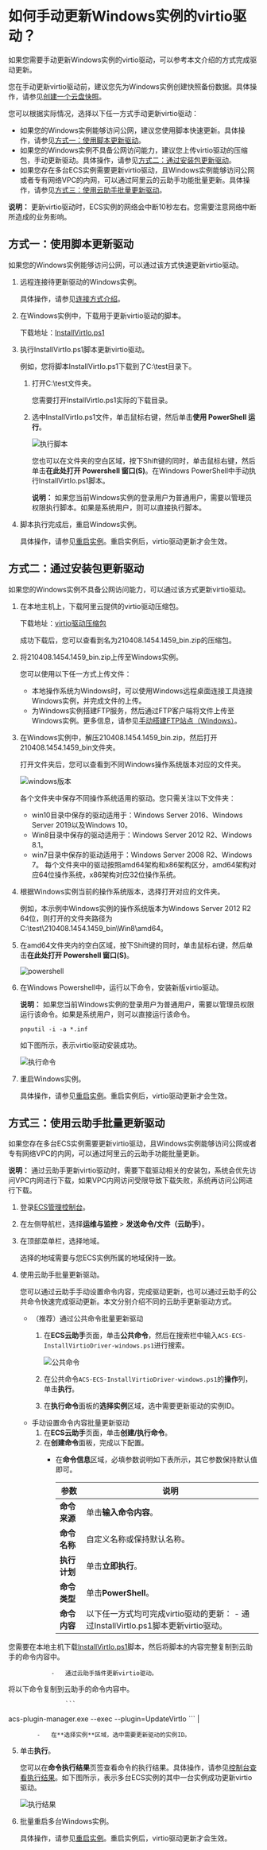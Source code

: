 # 如何手动更新Windows实例的virtio驱动？

如果您需要手动更新Windows实例的virtio驱动，可以参考本文介绍的方式完成驱动更新。

您在手动更新virtio驱动前，建议您先为Windows实例创建快照备份数据。具体操作，请参见[创建一个云盘快照](/cn.zh-CN/快照/使用快照/创建一个云盘快照.md)。

您可以根据实际情况，选择以下任一方式手动更新virtio驱动：

-   如果您的Windows实例能够访问公网，建议您使用脚本快速更新。具体操作，请参见[方式一：使用脚本更新驱动](#section_dxx_gk9_ro8)。
-   如果您的Windows实例不具备公网访问能力，建议您上传virtio驱动的压缩包，手动更新驱动。具体操作，请参见[方式二：通过安装包更新驱动](#section_1kb_hov_812)。
-   如果您存在多台ECS实例需要更新virtio驱动，且Windows实例能够访问公网或者专有网络VPC的内网，可以通过阿里云的云助手功能批量更新。具体操作，请参见[方式三：使用云助手批量更新驱动](#section_u8c_blo_x3v)。

**说明：** 更新virtio驱动时，ECS实例的网络会中断10秒左右。您需要注意网络中断所造成的业务影响。

## 方式一：使用脚本更新驱动

如果您的Windows实例能够访问公网，可以通过该方式快速更新virtio驱动。

1.  远程连接待更新驱动的Windows实例。

    具体操作，请参见[连接方式介绍](/cn.zh-CN/实例/连接实例/连接方式概述.md)。

2.  在Windows实例中，下载用于更新virtio驱动的脚本。

    下载地址：[InstallVirtIo.ps1](https://windows-driver-cn-beijing.oss-cn-beijing.aliyuncs.com/virtio/InstallVirtIo.ps1)

3.  执行InstallVirtIo.ps1脚本更新virtio驱动。

    例如，您将脚本InstallVirtIo.ps1下载到了C:\\test目录下。

    1.  打开C:\\test文件夹。

        您需要打开InstallVirtIo.ps1实际的下载目录。

    2.  选中InstallVirtIo.ps1文件，单击鼠标右键，然后单击**使用 PowerShell 运行**。

        ![执行脚本](https://static-aliyun-doc.oss-accelerate.aliyuncs.com/assets/img/zh-CN/6902421261/p274473.png)

        您也可以在文件夹的空白区域，按下Shift键的同时，单击鼠标右键，然后单击**在此处打开 Powershell 窗口\(S\)**。在Windows PowerShell中手动执行InstallVirtIo.ps1脚本。

        **说明：** 如果您当前Windows实例的登录用户为普通用户，需要以管理员权限执行脚本。如果是系统用户，则可以直接执行脚本。

4.  脚本执行完成后，重启Windows实例。

    具体操作，请参见[重启实例](/cn.zh-CN/实例/管理实例状态/重启实例.md)。重启实例后，virtio驱动更新才会生效。


## 方式二：通过安装包更新驱动

如果您的Windows实例不具备公网访问能力，可以通过该方式更新virtio驱动。

1.  在本地主机上，下载阿里云提供的virtio驱动压缩包。

    下载地址：[virtio驱动压缩包](https://windows-driver-cn-beijing.oss-cn-beijing.aliyuncs.com/virtio/210408.1454.1459_bin.zip)

    成功下载后，您可以查看到名为210408.1454.1459\_bin.zip的压缩包。

2.  将210408.1454.1459\_bin.zip上传至Windows实例。

    您可以使用以下任一方式上传文件：

    -   本地操作系统为Windows时，可以使用Windows远程桌面连接工具连接Windows实例，并完成文件的上传。
    -   为Windows实例搭建FTP服务，然后通过FTP客户端将文件上传至Windows实例。更多信息，请参见[手动搭建FTP站点（Windows）](/cn.zh-CN/建站教程/搭建应用/搭建FTP站点/手动搭建FTP站点（Windows）.md)。
3.  在Windows实例中，解压210408.1454.1459\_bin.zip，然后打开210408.1454.1459\_bin文件夹。

    打开文件夹后，您可以查看到不同Windows操作系统版本对应的文件夹。

    ![windows版本](https://static-aliyun-doc.oss-accelerate.aliyuncs.com/assets/img/zh-CN/6902421261/p274528.png)

    各个文件夹中保存不同操作系统适用的驱动。您只需关注以下文件夹：

    -   win10目录中保存的驱动适用于：Windows Server 2016、Windows Server 2019以及Windows 10。
    -   Win8目录中保存的驱动适用于：Windows Server 2012 R2、Windows 8.1。
    -   win7目录中保存的驱动适用于：Windows Server 2008 R2、Windows 7。
    每个文件夹中的驱动按照amd64架构和x86架构区分，amd64架构对应64位操作系统，x86架构对应32位操作系统。

4.  根据Windows实例当前的操作系统版本，选择打开对应的文件夹。

    例如，本示例中Windows实例的操作系统版本为Windows Server 2012 R2 64位，则打开的文件夹路径为C:\\test\\210408.1454.1459\_bin\\Win8\\amd64。

5.  在amd64文件夹内的空白区域，按下Shift键的同时，单击鼠标右键，然后单击**在此处打开 Powershell 窗口\(S\)**。

    ![powershell](https://static-aliyun-doc.oss-accelerate.aliyuncs.com/assets/img/zh-CN/6902421261/p274577.png)

6.  在Windows Powershell中，运行以下命令，安装新版virtio驱动。

    **说明：** 如果您当前Windows实例的登录用户为普通用户，需要以管理员权限运行该命令。如果是系统用户，则可以直接运行该命令。

    ```
    pnputil -i -a *.inf
    ```

    如下图所示，表示virtio驱动安装成功。

    ![执行命令](https://static-aliyun-doc.oss-accelerate.aliyuncs.com/assets/img/zh-CN/6902421261/p274580.png)

7.  重启Windows实例。

    具体操作，请参见[重启实例](/cn.zh-CN/实例/管理实例状态/重启实例.md)。重启实例后，virtio驱动更新才会生效。


## 方式三：使用云助手批量更新驱动

如果您存在多台ECS实例需要更新virtio驱动，且Windows实例能够访问公网或者专有网络VPC的内网，可以通过阿里云的云助手功能批量更新。

**说明：** 通过云助手更新virtio驱动时，需要下载驱动相关的安装包，系统会优先访问VPC内网进行下载，如果VPC内网访问受限导致下载失败，系统再访问公网进行下载。

1.  登录[ECS管理控制台](https://ecs.console.aliyun.com)。

2.  在左侧导航栏，选择**运维与监控** \> **发送命令/文件（云助手）**。

3.  在顶部菜单栏，选择地域。

    选择的地域需要与您ECS实例所属的地域保持一致。

4.  使用云助手批量更新驱动。

    您可以通过云助手手动设置命令内容，完成驱动更新，也可以通过云助手的公共命令快速完成驱动更新。本文分别介绍不同的云助手更新驱动方式。

    -   （推荐）通过公共命令批量更新驱动
        1.  在**ECS云助手**页面，单击**公共命令**，然后在搜索栏中输入`ACS-ECS-InstallVirtioDriver-windows.ps1`进行搜索。

            ![公共命令](https://static-aliyun-doc.oss-accelerate.aliyuncs.com/assets/img/zh-CN/7099146261/p295387.png)

        2.  在公共命令`ACS-ECS-InstallVirtioDriver-windows.ps1`的**操作**列，单击**执行**。
        3.  在**执行命令**面板的**选择实例**区域，选中需要更新驱动的实例ID。
    -   手动设置命令内容批量更新驱动
        1.  在**ECS云助手**页面，单击**创建/执行命令**。
        2.  在**创建命令**面板，完成以下配置。
            -   在**命令信息**区域，必填参数说明如下表所示，其它参数保持默认值即可。

                |参数|说明|
                |--|--|
                |**命令来源**|单击**输入命令内容**。|
                |**命令名称**|自定义名称或保持默认名称。|
                |**执行计划**|单击**立即执行**。|
                |**命令类型**|单击**PowerShell**。|
                |**命令内容**|以下任一方式均可完成virtio驱动的更新：                -   通过InstallVirtIo.ps1脚本更新virtio驱动。

您需要在本地主机下载[InstallVirtIo.ps1](https://windows-driver-cn-beijing.oss-cn-beijing.aliyuncs.com/virtio/InstallVirtIo.ps1)脚本，然后将脚本的内容完整复制到云助手的命令内容中。

                -   通过云助手插件更新virtio驱动。

将以下命令复制到云助手的命令内容中。

                    ```
acs-plugin-manager.exe --exec --plugin=UpdateVirtIo
                    ``` |

            -   在**选择实例**区域，选中需要更新驱动的实例ID。
5.  单击**执行**。

    您可以在**命令执行结果**页签查看命令的执行结果。具体操作，请参见[控制台查看执行结果](/cn.zh-CN/运维与监控/云助手/使用云助手/查看执行结果及修复常见问题.md)。如下图所示，表示多台ECS实例的其中一台实例成功更新virtio驱动。

    ![执行结果](https://static-aliyun-doc.oss-accelerate.aliyuncs.com/assets/img/zh-CN/6902421261/p274637.png)

6.  批量重启多台Windows实例。

    具体操作，请参见[重启实例](/cn.zh-CN/实例/管理实例状态/重启实例.md)。重启实例后，virtio驱动更新才会生效。


